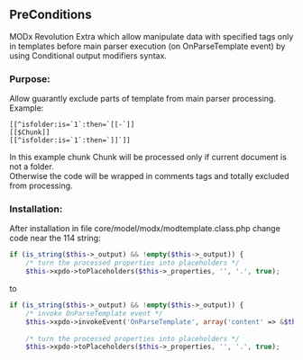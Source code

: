 ## PreConditions

MODx Revolution Extra which allow manipulate data with specified tags only in templates before
main parser execution (on OnParseTemplate event) by using Conditional output modifiers syntax.

### Purpose:

Allow guarantly exclude parts of template from main parser processing. Example: 
```
[[^isfolder:is=`1`:then=`[[-`]]
[[$Chunk]]
[[^isfolder:is=`1`:then=`]]`]]
```
In this example chunk Chunk will be processed only if current document is not a folder.  
Otherwise the code will be wrapped in comments tags and totally excluded from processing.

### Installation:

After installation in file core/model/modx/modtemplate.class.php change code near the 114 string:
```php
if (is_string($this->_output) && !empty($this->_output)) {
    /* turn the processed properties into placeholders */
    $this->xpdo->toPlaceholders($this->_properties, '', '.', true);
```
to
```php
if (is_string($this->_output) && !empty($this->_output)) {
    /* invoke OnParseTemplate event */
    $this->xpdo->invokeEvent('OnParseTemplate', array('content' => &$this->_output));  
    
    /* turn the processed properties into placeholders */
    $this->xpdo->toPlaceholders($this->_properties, '', '.', true);
```